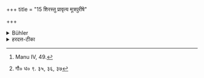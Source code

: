 +++
title = "15 शिरस्तु प्रावृत्य मूत्रपुरीषे"

+++

<details><summary>Bühler</summary>

15. But when voiding excrements, he shall envelop his head and place some (grass or the like) on the ground. [^4] 


[^4]:  Manu IV, 49.
</details>

<details><summary>हरदत्त-टीका</summary>

## सूत्रम्
शिरस्तु प्रावृत्य मूत्रपुरीषे कुर्यात् भूम्यां किञ्चिदन्तर्धाय ॥ १५ ॥  
### टिप्पनी
दिवा रात्रौ च मूत्रपुरीषे कुर्वन् शिरः प्रावृत्त्य कुर्यात् । भूम्यां किञ्चिदन्तर्धाय तृणादिकम्, न साक्षात् भूम्यामेव । इह कामचारे प्राप्ते 'दिवा च शिरसः प्रावरणं वर्जये'दित्युक्तम् । तस्य पर्युदासः कृतः-'मूत्रपुरीषयोः कर्म परिहाप्ये'ति । तत्र मूत्रपुरीषकाले स एव कामचारः स्थितः। अत आरभ्यते-शिरस्तु प्रावृत्येति । एवं तर्हीदमेवाऽस्तु । न पूर्वः पर्युदासः। सोऽप्यवश्यं कर्तव्यः । अन्यथा 'शिरस्तु प्रावृत्ये'त्यस्य रात्रौ चरितार्थत्वात् दिवा प्रतिषेध एव स्यात् । गौतमस्त रात्रौ सदैव प्रावरणमाह[^१] 'न प्रावृत्त्य शिरोऽहनि पर्यटेत्, प्रावृत्य रात्री, मुत्रोच्चारे चे'ति ॥ १५ ॥

[^१]: गौ० ध० ९. ३५, ३६, ३७
</details>
